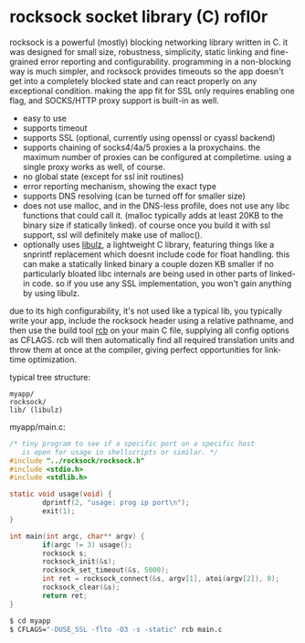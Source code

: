 rocksock socket library (C) rofl0r
==================================

rocksock is a powerful (mostly) blocking networking library
written in C.
it was designed for small size, robustness, simplicity,
static linking and fine-grained error reporting and
configurability.
programming in a non-blocking way is much simpler, and rocksock
provides timeouts so the app doesn't get into a completely blocked
state and can react properly on any exceptional condition.
making the app fit for SSL only requires enabling one flag, and
SOCKS/HTTP proxy support is built-in as well.

- easy to use
- supports timeout
- supports SSL (optional, currently using openssl or cyassl backend)
- supports chaining of socks4/4a/5 proxies a la proxychains.
  the maximum number of proxies can be configured at compiletime.
  using a single proxy works as well, of course.
- no global state (except for ssl init routines)
- error reporting mechanism, showing the exact type
- supports DNS resolving (can be turned off for smaller size)
- does not use malloc, and in the DNS-less profile, does not use
  any libc functions that could call it.
  (malloc typically adds at least 20KB to the binary size if
  statically linked).
  of course once you build it with ssl support, ssl will definitely
  make use of malloc().
- optionally uses [libulz](https://github.com/rofl0r/libulz), 
  a lightweight C library, featuring things like
  a snprintf replacement which doesnt include code for float
  handling.
  this can make a statically linked binary a couple dozen KB
  smaller if no particularly bloated libc internals are being
  used in other parts of linked-in code.
  so if you use any SSL implementation, you won't gain anything
  by using libulz.

due to its high configurability, it's not used like a typical lib,
you typically write your app, include the rocksock header using
a relative pathname, and then use the build tool 
[rcb](https://github.com/rofl0r/rcb) on your main
C file, supplying all config options as CFLAGS. rcb will then
automatically find all required translation units and throw them at
once at the compiler, giving perfect opportunities for link-time
optimization.

typical tree structure:
```
myapp/
rocksock/
lib/ (libulz)
```

myapp/main.c:
```c
/* tiny program to see if a specific port on a specific host
   is open for usage in shellscripts or similar. */
#include "../rocksock/rocksock.h"
#include <stdio.h>
#include <stdlib.h>

static void usage(void) {
        dprintf(2, "usage: prog ip port\n");
        exit(1);
}

int main(int argc, char** argv) {
        if(argc != 3) usage();
        rocksock s;
        rocksock_init(&s);
        rocksock_set_timeout(&s, 5000);
        int ret = rocksock_connect(&s, argv[1], atoi(argv[2]), 0);
        rocksock_clear(&s);
        return ret;
}
```

```sh
$ cd myapp
$ CFLAGS="-DUSE_SSL -flto -O3 -s -static" rcb main.c
```

